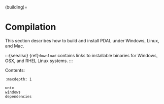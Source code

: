 (building)=

# Compilation

This section describes how to build and install PDAL under Windows, Linux,
and Mac.

:::{seealso}
{ref}`download` contains links to installable binaries for Windows, OSX, and
RHEL Linux systems.
:::

Contents:

```{toctree}
:maxdepth: 1

unix
windows
dependencies
```
